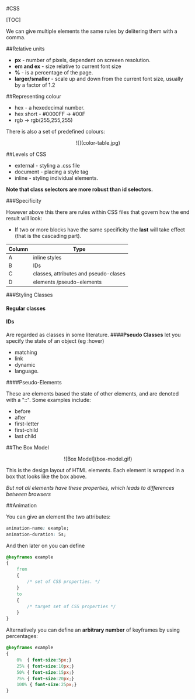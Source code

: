 #CSS

[TOC]

We can give multiple elements the same rules by delitering them with a comma.

##Relative units

- **px** - number of pixels, dependent on screeen resolution.
- **em and ex** - size relative to current font size
- **%** - is a percentage of the page.
- **larger/smaller** - scale up and down from the current font size, usually by a factor of 1.2

##Representing colour

- hex - a hexedecimal number.
- hex short - #0000FF &rarr; #00F
- rgb &rarr; rgb(255,255,255)

There is also a set of predefined colours:
<div align="center">
![](color-table.jpg)
</div>

##Levels of CSS

- external - styling a .css file
- document - placing a style tag
- inline - styling individual elements.

****Note that class selectors are more robust than id selectors.****

###Specificity

However above this there are rules within CSS files that govern how the end result will look:

- If two or more blocks have the same specificity the **last** will take effect (that is the cascading part).

| Column | Type |
|-|-|
| A | inline styles |
| B | IDs|
| C | classes, attributes and pseudo-clases |
| D | elements /pseudo-elements |
###Styling Classes

#### **Regular classes**
#### **IDs**
Are regarded as classes in some literature.
####**Pseudo Classes**
let you specify the state of an object (eg :hover)

- matching
- link
- dynamic
- language.

####Pseudo-Elements

These are elements based the state of other elements, and are denoted with a "::". Some examples include:

- before
- after
- first-letter
- first-child
- last child

##The Box Model

<div align="center">
![Box Model](box-model.gif)
</div>

This is the design layout of HTML elements. Each element is wrapped in a box that looks like the box above.

_But not all elements have these properties, which leads to differences between browsers_

##Animation

You can give an element the two attributes:

```CSS
animation-name: example;
animation-duration: 5s;
```

And then later on you can define

```CSS
@keyframes example
{
	from
    {
    	/* set of CSS properties. */
	}
    to
    {
    	/* target set of CSS properties */
    }
}
```

Alternatively you can define an **arbitrary number** of keyframes by using percentages:

```CSS
@keyframes example
{
	0%  { font-size:5px;}
    25% { font-size:10px;}
    50% { font-size:15px;}
    75% { font-size:20px;}
    100% { font-size:25px;}
}
```
